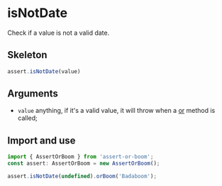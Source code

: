 # isNotDate

Check if a value is not a valid date.

## Skeleton

```ts
assert.isNotDate(value)
```

## Arguments

- `value` anything, if it's a valid value, it will throw when a [or](../or.md) method is called;

## Import and use

```ts
import { AssertOrBoom } from 'assert-or-boom';
const assert: AssertOrBoom = new AssertOrBoom();

assert.isNotDate(undefined).orBoom('Badaboom');
```
